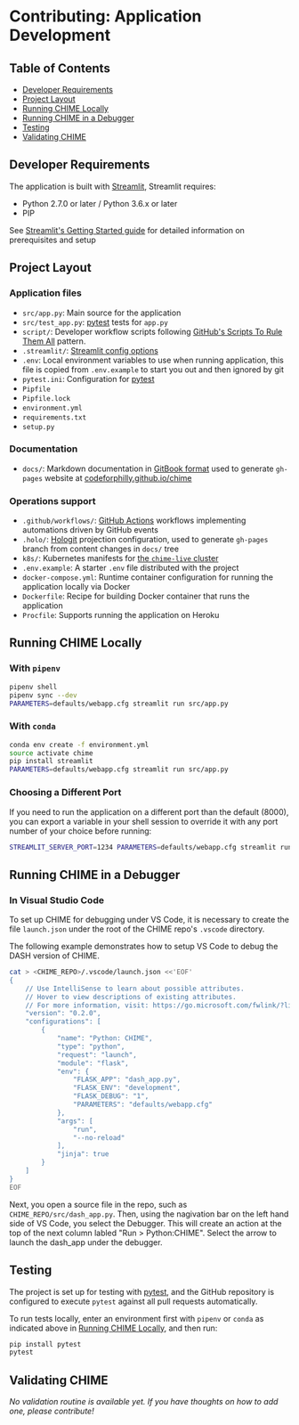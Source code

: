 # Contributing: Application Development

## Table of Contents

- [Developer Requirements](#developer-requirements)
- [Project Layout](#project-layout)
- [Running CHIME Locally](#running-chime-locally)
- [Running CHIME in a Debugger](#running-chime-debugger)
- [Testing](#testing)
- [Validating CHIME](#validating-chime)

## Developer Requirements

The application is built with [Streamlit](https://www.streamlit.io/), Streamlit requires:

- Python 2.7.0 or later / Python 3.6.x or later
- PIP

See [Streamlit's Getting Started guide](https://docs.streamlit.io/getting_started.html) for detailed information on prerequisites and setup

## Project Layout

### Application files

- `src/app.py`: Main source for the application
- `src/test_app.py`: [pytest](https://docs.pytest.org/en/latest/) tests for `app.py`
- `script/`: Developer workflow scripts following [GitHub's Scripts To Rule Them All](https://github.com/github/scripts-to-rule-them-all) pattern.
- `.streamlit/`: [Streamlit config options](https://docs.streamlit.io/cli.html)
- `.env`: Local environment variables to use when running application, this file is copied from `.env.example` to start you out and then ignored by git
- `pytest.ini`: Configuration for [pytest](https://docs.pytest.org/en/latest/)
- `Pipfile`
- `Pipfile.lock`
- `environment.yml`
- `requirements.txt`
- `setup.py`

### Documentation

- `docs/`: Markdown documentation in [GitBook format](https://gitbookio.gitbooks.io/docs-toolchain/structure.html) used to generate `gh-pages` website at [codeforphilly.github.io/chime](https://codeforphilly.github.io/chime)

### Operations support

- `.github/workflows/`: [GitHub Actions](https://github.com/features/actions) workflows implementing automations driven by GitHub events
- `.holo/`: [Hologit](https://github.com/JarvusInnovations/hologit) projection configuration, used to generate `gh-pages` branch from content changes in `docs/` tree
- `k8s/`: Kubernetes manifests for [the `chime-live` cluster](https://codeforphilly.github.io/chime/operations/chime-live-cluster.html)
- `.env.example`: A starter `.env` file distributed with the project
- `docker-compose.yml`: Runtime container configuration for running the application locally via Docker
- `Dockerfile`: Recipe for building Docker container that runs the application
- `Procfile`: Supports running the application on Heroku

## Running CHIME Locally

### With `pipenv`

```bash
pipenv shell
pipenv sync --dev
PARAMETERS=defaults/webapp.cfg streamlit run src/app.py
```

### With `conda`

```bash
conda env create -f environment.yml
source activate chime
pip install streamlit
PARAMETERS=defaults/webapp.cfg streamlit run src/app.py
```

### Choosing a Different Port

If you need to run the application on a different port than the default (8000), you can export a variable in your shell session to override it with any port number of your choice before running:

```bash
STREAMLIT_SERVER_PORT=1234 PARAMETERS=defaults/webapp.cfg streamlit run src/app.py
```

## Running CHIME in a Debugger

### In Visual Studio Code

To set up CHIME for debugging under VS Code, it is necessary to create the file `launch.json` under the root of the CHIME repo's `.vscode` directory.

The following example demonstrates how to setup VS Code to debug the DASH version of CHIME.

```bash
cat > <CHIME_REPO>/.vscode/launch.json <<'EOF'
{
    // Use IntelliSense to learn about possible attributes.
    // Hover to view descriptions of existing attributes.
    // For more information, visit: https://go.microsoft.com/fwlink/?linkid=830387 2
    "version": "0.2.0",
    "configurations": [
        {
            "name": "Python: CHIME",
            "type": "python",
            "request": "launch",
            "module": "flask",
            "env": {
                "FLASK_APP": "dash_app.py",
                "FLASK_ENV": "development",
                "FLASK_DEBUG": "1",
                "PARAMETERS": "defaults/webapp.cfg"
            },
            "args": [
                "run",
                "--no-reload"
            ],
            "jinja": true
        }
    ]
}
EOF
```

Next, you open a source file in the repo, such as `CHIME_REPO/src/dash_app.py`. Then, using the nagivation bar on the left hand side of VS Code, you select the Debugger.  This will create an action at the top of the next column labled "Run > Python:CHIME".  Select the arrow to launch the dash_app under the debugger.

## Testing

The project is set up for testing with [pytest](https://docs.pytest.org/en/latest/), and the GitHub repository is configured to execute `pytest` against all pull requests automatically.

To run tests locally, enter an environment first with `pipenv` or `conda` as indicated above in [Running CHIME Locally](#running-chime-locally), and then run:

```bash
pip install pytest
pytest
```

## Validating CHIME

*No validation routine is available yet. If you have thoughts on how to add one, please contribute!*
